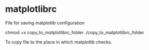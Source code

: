 # matplotlibrc
File for saving matplotlib configuration

chmod +x copy_to_matplotlibrc_folder
./copy_to_matplotlibrc_folder

To copy file to the place in which matplotlib checks. 
